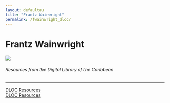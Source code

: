 ```yaml
---
layout: defaultau
title: "Frantz Wainwright"
permalink: /fwainwright_dloc/
---
```

<!-- partial:index.partial.html -->
<div class="content">
    <h1>Frantz Wainwright</h1>
    <div class="quote">
        <div><img src="https://www.miamibookfair.com/wp-content/uploads/2016/09/wainwright_kiki.jpg" class="logo"></div>
    </div>
    <body>
    <h6>Resources from the Digital Library of the Caribbean</h6><hr> 
        <a href="https://www.dloc.com/UF00098809/00168/images" target="_blank">DLOC Resources</a><br>
        <a href="https://www.dloc.com/UF00098809/00844/pdf" target="_blank">DLOC Resources</a><br>
    </body>
          </div>
  <!-- partial -->
<script src='https://cdnjs.cloudflare.com/ajax/libs/jquery/3.1.1/jquery.min.js'></script><script  src="{{ site.baseurl }}/assets/js/authorscript.js"></script>